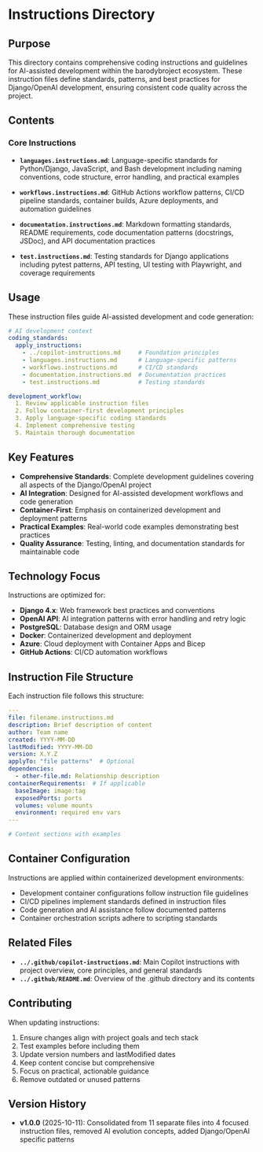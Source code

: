 # Instructions Directory

## Purpose

This directory contains comprehensive coding instructions and guidelines for AI-assisted development within the barodybroject ecosystem. These instruction files define standards, patterns, and best practices for Django/OpenAI development, ensuring consistent code quality across the project.

## Contents

### Core Instructions

- **`languages.instructions.md`**: Language-specific standards for Python/Django, JavaScript, and Bash development including naming conventions, code structure, error handling, and practical examples

- **`workflows.instructions.md`**: GitHub Actions workflow patterns, CI/CD pipeline standards, container builds, Azure deployments, and automation guidelines

- **`documentation.instructions.md`**: Markdown formatting standards, README requirements, code documentation patterns (docstrings, JSDoc), and API documentation practices

- **`test.instructions.md`**: Testing standards for Django applications including pytest patterns, API testing, UI testing with Playwright, and coverage requirements

## Usage

These instruction files guide AI-assisted development and code generation:

```yaml
# AI development context
coding_standards:
  apply_instructions:
    - ../copilot-instructions.md     # Foundation principles
    - languages.instructions.md      # Language-specific patterns
    - workflows.instructions.md      # CI/CD standards
    - documentation.instructions.md  # Documentation practices
    - test.instructions.md           # Testing standards

development_workflow:
  1. Review applicable instruction files
  2. Follow container-first development principles
  3. Apply language-specific coding standards
  4. Implement comprehensive testing
  5. Maintain thorough documentation
```

## Key Features

- **Comprehensive Standards**: Complete development guidelines covering all aspects of the Django/OpenAI project
- **AI Integration**: Designed for AI-assisted development workflows and code generation
- **Container-First**: Emphasis on containerized development and deployment patterns
- **Practical Examples**: Real-world code examples demonstrating best practices
- **Quality Assurance**: Testing, linting, and documentation standards for maintainable code

## Technology Focus

Instructions are optimized for:
- **Django 4.x**: Web framework best practices and conventions
- **OpenAI API**: AI integration patterns with error handling and retry logic
- **PostgreSQL**: Database design and ORM usage
- **Docker**: Containerized development and deployment
- **Azure**: Cloud deployment with Container Apps and Bicep
- **GitHub Actions**: CI/CD automation workflows

## Instruction File Structure

Each instruction file follows this structure:

```yaml
---
file: filename.instructions.md
description: Brief description of content
author: Team name
created: YYYY-MM-DD
lastModified: YYYY-MM-DD
version: X.Y.Z
applyTo: "file patterns"  # Optional
dependencies:
  - other-file.md: Relationship description
containerRequirements:  # If applicable
  baseImage: image:tag
  exposedPorts: ports
  volumes: volume mounts
  environment: required env vars
---

# Content sections with examples
```

## Container Configuration

Instructions are applied within containerized development environments:
- Development container configurations follow instruction file guidelines
- CI/CD pipelines implement standards defined in instruction files
- Code generation and AI assistance follow documented patterns
- Container orchestration scripts adhere to scripting standards

## Related Files

- **`../.github/copilot-instructions.md`**: Main Copilot instructions with project overview, core principles, and general standards
- **`../.github/README.md`**: Overview of the .github directory and its contents

## Contributing

When updating instructions:

1. Ensure changes align with project goals and tech stack
2. Test examples before including them
3. Update version numbers and lastModified dates
4. Keep content concise but comprehensive
5. Focus on practical, actionable guidance
6. Remove outdated or unused patterns

## Version History

- **v1.0.0** (2025-10-11): Consolidated from 11 separate files into 4 focused instruction files, removed AI evolution concepts, added Django/OpenAI specific patterns
